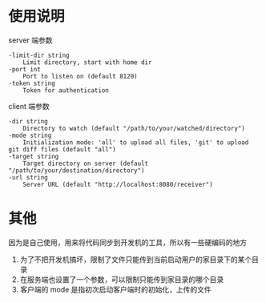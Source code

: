 # 使用说明

server 端参数
```Shell
-limit-dir string
    Limit directory, start with home dir
-port int
    Port to listen on (default 8120)
-token string
    Token for authentication
```

client 端参数
```Shell
-dir string
    Directory to watch (default "/path/to/your/watched/directory")
-mode string
    Initialization mode: 'all' to upload all files, 'git' to upload git diff files (default "all")
-target string
    Target directory on server (default "/path/to/your/destination/directory")
-url string
    Server URL (default "http://localhost:8080/receiver")
```

# 其他

因为是自己使用，用来将代码同步到开发机的工具，所以有一些硬编码的地方

1. 为了不把开发机搞坏，限制了文件只能传到当前启动用户的家目录下的某个目录
2. 在服务端也设置了一个参数，可以限制只能传到家目录的哪个目录
3. 客户端的 mode 是指初次启动客户端时的初始化，上传的文件